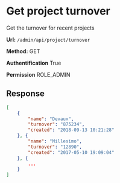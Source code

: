 # Get project turnover
Get the turnover for recent projects

**Url:** ```/admin/api/project/turnover```

**Method:** GET

**Authentification** True

**Permission** ROLE_ADMIN

## Response

```json
[
    {
        "name": "Devaux",
        "turnover": "875234",
        "created": "2018-09-13 10:21:28"
    }, {
        "name": "Millesimo",
        "turnover": "12890",
        "created": "2017-05-10 19:09:04"
    }, {
        ...
    }
]
```